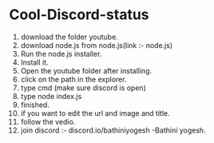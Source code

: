 # Cool-Discord-status
1. download the folder youtube.
2. download node.js from node.js(link :- node.js)
3. Run the node.js installer.
4. Install it.
5. Open the youtube folder after installing.
6. click on the path in the explorer.
7. type cmd (make sure discord is open)
8. type node index.js
9. finished.
10. if you want to edit the url and image and title.
11. follow the vedio.
12. join discord :- discord.io/bathiniyogesh
                                                              -Bathini yogesh.
